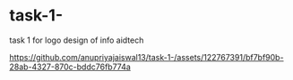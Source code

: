 # task-1-
task 1 for logo design of info aidtech


https://github.com/anupriyajaiswal13/task-1-/assets/122767391/bf7bf90b-28ab-4327-870c-bddc76fb774a

